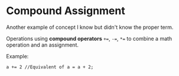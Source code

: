 # Compound Assignment

Another example of concept I know but didn't know the proper term.

Operations using **compound operators** `+=`, `-=`, `*=` to combine a math operation and an assignment.

Example:

```
a += 2 //Equivalent of a = a + 2;
```
